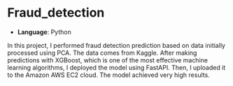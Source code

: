 # Fraud_detection

- **Language**: Python

In this project, I performed fraud detection prediction based on data initially processed using PCA. The data comes from Kaggle. After making predictions with XGBoost, which is one of the most effective machine learning algorithms, I deployed the model using FastAPI. Then, I uploaded it to the Amazon AWS EC2 cloud. The model achieved very high results.
